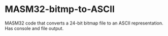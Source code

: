 # MASM32-bitmp-to-ASCII
MASM32 code that converts a 24-bit bitmap file to an ASCII representation.  Has console and file output.
